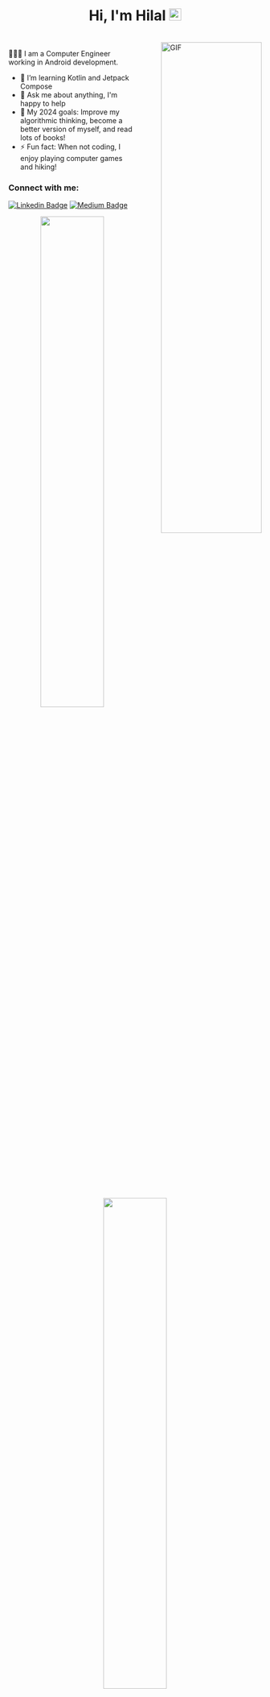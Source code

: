 
<h1 align="center">Hi, I'm Hilal <img src="https://user-images.githubusercontent.com/1303154/88677602-1635ba80-d120-11ea-84d8-d263ba5fc3c0.gif" width="24px" alt="hi"> </h1>

</br>

<img height="50%" width="200" alt="GIF" align="right" src="https://github.com/hilalkrnz/hilalkrnz/assets/57602386/0bb8f2f1-7a14-4e7f-a579-ce035352bdef" style="margin-left: 50px;">

  👩🏻‍💻 I am a Computer Engineer working in Android development.
- 🌱 I’m learning Kotlin and Jetpack Compose
- 💬 Ask me about anything, I'm happy to help
- 🥅 My 2024 goals: Improve my algorithmic thinking, become a better version of myself, and read lots of books!
- ⚡ Fun fact: When not coding, I enjoy playing computer games and hiking!

<h3 align="left">Connect with me:</h3>

[![Linkedin Badge](https://img.shields.io/badge/-Linkedin-8080ff?style=quare&labelColor=8080ff&logo=Linkedin&logoColor=white&link=link)](https://www.linkedin.com/in/hilal-kurnaz/) 
[![Medium Badge](https://img.shields.io/badge/-Medium-8080ff?style=quare&labelColor=8080ff&logo=Medium&logoColor=white&link=link)](https://hilalkurnaz.medium.com/) 


  <p align="center">
    
  <img height="50%" width="auto" src = "https://github-readme-stats.vercel.app/api?username=hilalkrnz&show_icons=true&count_private=true&theme=darcula&bg_color=00000000"> 
  <img height="50%" width="auto" src = "https://github-readme-streak-stats.herokuapp.com?user=hilalkrnz&theme=darcula&background=FFFFFF00"> 
  </p>
